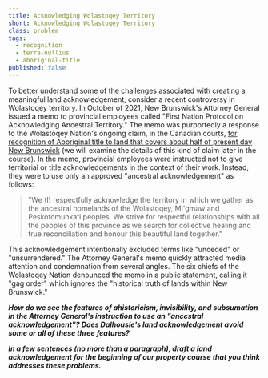 ```yaml
---
title: Acknowledging Wolastoqey Territory
short: Acknowledging Wolastoqey Territory
class: problem
tags:
  - recognition
  - terra-nullius
  - aboriginal-title
published: false
---
```


To better understand some of the challenges associated with creating a meaningful land acknowledgement, consider a recent controversy in Wolastoqey territory. In October of 2021, New Brunswick's Attorney General issued a memo to provincial employees called "First Nation Protocol on Acknowledging Ancestral Territory." The memo was purportedly a response to the Wolastoqey Nation's ongoing claim, in the Canadian courts, [for recognition of Aboriginal title to land that covers about half of present day New Brunswick](https://www.cbc.ca/news/canada/new-brunswick/wolastoqey-nation-filing-for-title-claim-against-new-brunswick-1.5750955) (we will examine the details of this kind of claim later in the course). In the memo, provincial employees were instructed not to give territorial or title acknowledgements in the context of their work. Instead, they were to use only an approved "ancestral acknowledgement" as follows:

> "We (I) respectfully acknowledge the territory in which we gather as the ancestral homelands of the Wolastoqey, Mi'gmaw and Peskotomuhkati peoples. We strive for respectful relationships with all the peoples of this province as we search for collective healing and true reconciliation and honour this beautiful land together."

This acknowledgement intentionally excluded terms like "unceded" or "unsurrendered." The Attorney General's memo quickly attracted media attention and condemnation from several angles. The six chiefs of the Wolastoqey Nation denounced the memo in a public statement, calling it "gag order" which ignores the "historical truth of lands within New Brunswick." 

***How do we see the features of ahistoricism, invisibility, and subsumation in the Attorney General's instruction to use an "ancestral acknowledgement"? Does Dalhousie's land acknowledgement avoid some or all of these three features?***

***In a few sentences (no more than a paragraph), draft a land acknowledgement for the beginning of our property course that you think addresses these problems.***